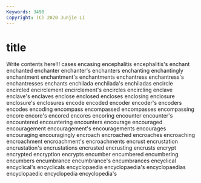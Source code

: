 ```yaml
---
Keywords: 3498
Copyright: (C) 2020 Junjie Li
---
```


# title

Write contents here!!!
cases 
encasing 
encephalitis 
encephalitis's 
enchant 
enchanted 
enchanter 
enchanter's 
enchanters
enchanting 
enchantingly 
enchantment 
enchantment's 
enchantments 
enchantress 
enchantress's 
enchantresses 
enchants 
enchilada
enchilada's 
enchiladas 
encircle 
encircled 
encirclement 
encirclement's 
encircles 
encircling 
enclave 
enclave's
enclaves 
enclose 
enclosed 
encloses 
enclosing 
enclosure 
enclosure's 
enclosures 
encode 
encoded
encoder 
encoder's 
encoders 
encodes 
encoding 
encompass 
encompassed 
encompasses 
encompassing 
encore
encore's 
encored 
encores 
encoring 
encounter 
encounter's 
encountered 
encountering 
encounters 
encourage
encouraged 
encouragement 
encouragement's 
encouragements 
encourages 
encouraging 
encouragingly 
encroach 
encroached 
encroaches
encroaching 
encroachment 
encroachment's 
encroachments 
encrust 
encrustation 
encrustation's 
encrustations 
encrusted 
encrusting
encrusts 
encrypt 
encrypted 
encryption 
encrypts 
encumber 
encumbered 
encumbering 
encumbers 
encumbrance
encumbrance's 
encumbrances 
encyclical 
encyclical's 
encyclicals 
encyclopaedia 
encyclopaedia's 
encyclopaedias 
encyclopaedic 
encyclopedia
encyclopedia's 
